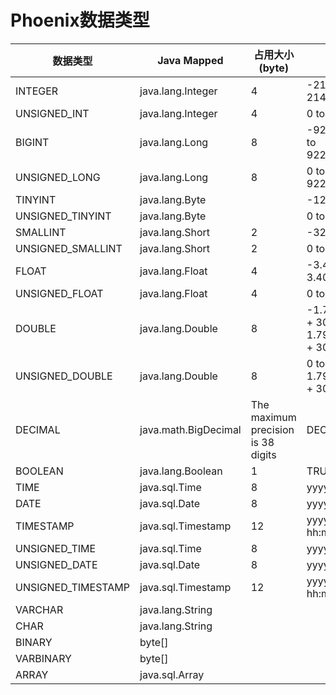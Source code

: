 # Phoenix数据类型

数据类型 | Java Mapped | 占用大小(byte)|范围
---|---|---|---
INTEGER| java.lang.Integer|4|-2147483648 to 2147483647
UNSIGNED_INT| java.lang.Integer|4| 0 to 2147483647
BIGINT|java.lang.Long|8|-9223372036854775808 to 9223372036854775807
UNSIGNED_LONG |java.lang.Long|8|0 to 9223372036854775807
TINYINT |java.lang.Byte||-128 to 127
UNSIGNED_TINYINT | java.lang.Byte||0 to 127
SMALLINT |java.lang.Short|2|-32768 to 32767
UNSIGNED_SMALLINT | java.lang.Short|2|0 to 32767
FLOAT |java.lang.Float|4|-3.402823466 E + 38 to 3.402823466 E + 38
UNSIGNED_FLOAT |java.lang.Float|4|0 to 3.402823466 E + 38
DOUBLE |java.lang.Double|8|-1.7976931348623158 E + 308 to 1.7976931348623158 E + 308
UNSIGNED_DOUBLE |java.lang.Double|8|0 to  1.7976931348623158 E + 308
DECIMAL |java.math.BigDecimal|The maximum precision is 38 digits|DECIMAL(precision,scale)
BOOLEAN |java.lang.Boolean|1|TRUE AND FALSE
TIME |java.sql.Time|8|yyyy-MM-dd hh:mm:ss
DATE |java.sql.Date|8|yyyy-MM-dd hh:mm:ss
TIMESTAMP |java.sql.Timestamp|12|yyyy-MM-dd hh:mm:ss[.nnnnnnnnn]
UNSIGNED_TIME |java.sql.Time|8|yyyy-MM-dd hh:mm:ss
UNSIGNED_DATE |java.sql.Date|8|yyyy-MM-dd hh:mm:ss
UNSIGNED_TIMESTAMP |java.sql.Timestamp|12|yyyy-MM-dd hh:mm:ss[.nnnnnnnnn]
VARCHAR |java.lang.String||
CHAR |java.lang.String||
BINARY |byte[]||
VARBINARY |byte[]||
ARRAY|java.sql.Array||
